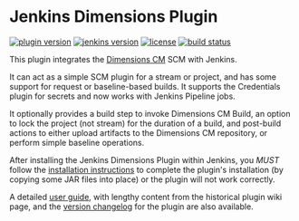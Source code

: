# Jenkins Dimensions Plugin

[![plugin version](https://img.shields.io/jenkins/plugin/v/dimensionsscm.svg?color=blue)](https://plugins.jenkins.io/dimensionsscm) <!--
[![changelog](https://img.shields.io/github/release/jenkinsci/dimensionsscm-plugin.svg?color=blue&label=changelog)](/CHANGELOG.md)
[![installs](https://img.shields.io/jenkins/plugin/i/dimensionsscm.svg?color=blue)](https://plugins.jenkins.io/dimensionsscm) -->
[![jenkins version](https://img.shields.io/badge/jenkins-v2.222.4-blue.svg)](https://jenkins.io/download/lts)
[![license](https://img.shields.io/badge/license-MIT-blue.svg)](/LICENSE.txt)
[![build status](https://ci.jenkins.io/buildStatus/icon?job=Plugins%2Fdimensionsscm-plugin%2Fmaster&subject=jenkins%20ci)](https://ci.jenkins.io/job/Plugins/job/dimensionsscm-plugin/job/master/)

This plugin integrates the
[Dimensions CM](https://www.microfocus.com/products/dimensions-cm/)
SCM with Jenkins.

It can act as a simple SCM plugin for a stream or project, and
has some support for request or baseline-based builds. It supports
the Credentials plugin for secrets and now works with Jenkins
Pipeline jobs.

It optionally provides a build step to invoke Dimensions CM Build,
an option to lock the project (not stream) for the duration of a
build, and post-build actions to either upload artifacts to the
Dimensions CM repository, or perform simple baseline operations.

After installing the Jenkins Dimensions Plugin within Jenkins,
you _MUST_ follow the
[installation instructions](/docs/user-guide.md#Installation) to
complete the plugin's installation (by copying some JAR files
into place) or the plugin will not work correctly.

A detailed [user guide](/docs/user-guide.md), with lengthy content
from the historical plugin wiki page, and the
[version changelog](/CHANGELOG.md) for the plugin are also available.
